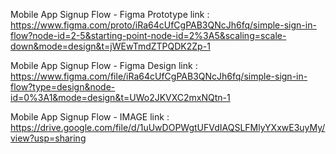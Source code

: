 Mobile App Signup Flow - Figma Prototype link : https://www.figma.com/proto/iRa64cUfCgPAB3QNcJh6fq/simple-sign-in-flow?node-id=2-5&starting-point-node-id=2%3A5&scaling=scale-down&mode=design&t=jWEwTmdZTPQDK2Zp-1

Mobile App Signup Flow - Figma Design link : https://www.figma.com/file/iRa64cUfCgPAB3QNcJh6fq/simple-sign-in-flow?type=design&node-id=0%3A1&mode=design&t=UWo2JKVXC2mxNQtn-1

Mobile App Signup Flow - IMAGE link : https://drive.google.com/file/d/1uUwDOPWgtUFVdIAQSLFMlyYXxwE3uyMy/view?usp=sharing

